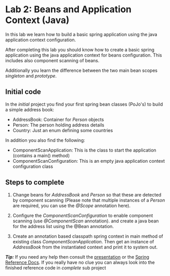 # Lab 2: Beans and Application Context (Java)
In this lab we learn how to build a basic spring application using the java application context configuration.

After completing this lab you should know how to create a basic spring application
using the java application context for beans configuration. This includes also component scanning of beans.

Additionally you learn the difference between the two main bean scopes _singleton_ and _prototype_.

## Initial code

In the _initial_ project you find your first spring bean classes (PoJo's) to build a simple address book:

* AddressBook: Container for _Person_ objects
* Person: The person holding address details
* Country: Just an enum defining some countries

In addition you also find the following:

* ComponentScanApplication: This is the class to start the application (contains a main() method)
* ComponentScanConfiguration: This is an empty java application context configuration class
 
## Steps to complete

1. Change beans for _AddressBook_ and _Person_ so that these are detected by component scanning
(Please note that multiple instances of a _Person_ are required, you can use the _@Scope_ annotation here).

2. Configure the _ComponentScanConfiguration_ to enable component scanning (use _@ComponentScan_ annotation).
and create a java bean for the address list using the @Bean annotation.

3. Create an annotation based classpath spring context in main method of existing class _ComponentScanApplication_. Then
get an instance of _AddressBook_ from the instantiated context and print it to system out. 


***Tip:***
If you need any help then consult the [presentation](https://andifalk.github.io/spring-basics-training/presentation/index.html) 
or the [Spring Reference Docs](https://docs.spring.io/spring/docs/current/spring-framework-reference/core.html#beans-classpath-scanning). 
If you really have no clue you can always look into the finished reference code in _complete_ sub project

